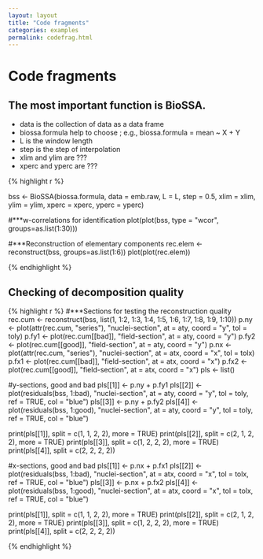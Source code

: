 ```yaml
---
layout: layout
title: "Code fragments"
categories: examples
permalink: codefrag.html
---
```


#  Code fragments

## The most important function is BioSSA.

- data is the collection of data as a data frame 
- biossa.formula help to choose ; e.g., biossa.formula = mean ~ X + Y 
- L is the window length
- step is the step of interpolation
- xlim and ylim are ???
- xperc and yperc are ???

{% highlight r %}

  bss <- BioSSA(biossa.formula, data = emb.raw,
                L = L,
                step = 0.5,
                xlim = xlim,
                ylim = ylim,
                xperc = xperc,
                yperc = yperc)

#***w-correlations for identification
  plot(plot(bss, type = "wcor", groups=as.list(1:30)))

#***Reconstruction of elementary components
  rec.elem <- reconstruct(bss, groups=as.list(1:6))
  plot(plot(rec.elem))


{% endhighlight %}

## Checking of decomposition quality

{% highlight r %}
#***Sections for testing the reconstruction quality
  rec.cum <- reconstruct(bss, list(1, 1:2, 1:3, 1:4, 1:5, 1:6, 1:7, 1:8, 1:9, 1:10))
  p.ny <- plot(attr(rec.cum, "series"), "nuclei-section", at = aty, coord = "y", tol = toly)
  p.fy1 <- plot(rec.cum[[bad]], "field-section", at = aty, coord = "y")
  p.fy2 <- plot(rec.cum[[good]], "field-section", at = aty, coord = "y")
  p.nx <- plot(attr(rec.cum, "series"), "nuclei-section", at = atx, coord = "x", tol = tolx)
  p.fx1 <- plot(rec.cum[[bad]], "field-section", at = atx, coord = "x")
  p.fx2 <- plot(rec.cum[[good]], "field-section", at = atx, coord = "x")
  pls <- list()

#y-sections, good and bad
  pls[[1]] <- p.ny + p.fy1
  pls[[2]] <- plot(residuals(bss, 1:bad), "nuclei-section", at = aty, coord = "y", tol = toly,
                   ref = TRUE, col = "blue")
  pls[[3]] <- p.ny + p.fy2
  pls[[4]] <- plot(residuals(bss, 1:good), "nuclei-section", at = aty, coord = "y", tol = toly,
                   ref = TRUE, col = "blue")

  print(pls[[1]], split = c(1, 1, 2, 2), more = TRUE)
  print(pls[[2]], split = c(2, 1, 2, 2), more = TRUE)
  print(pls[[3]], split = c(1, 2, 2, 2), more = TRUE)
  print(pls[[4]], split = c(2, 2, 2, 2))

#x-sections, good and bad
  pls[[1]] <- p.nx + p.fx1
  pls[[2]] <- plot(residuals(bss, 1:bad), "nuclei-section", at = atx, coord = "x", tol = tolx,
                   ref = TRUE, col = "blue")
  pls[[3]] <- p.nx + p.fx2
  pls[[4]] <- plot(residuals(bss, 1:good), "nuclei-section", at = atx, coord = "x", tol = tolx,
                   ref = TRUE, col = "blue")

  print(pls[[1]], split = c(1, 1, 2, 2), more = TRUE)
  print(pls[[2]], split = c(2, 1, 2, 2), more = TRUE)
  print(pls[[3]], split = c(1, 2, 2, 2), more = TRUE)
  print(pls[[4]], split = c(2, 2, 2, 2))

{% endhighlight %}
